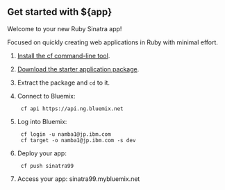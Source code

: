 Get started with ${app}
-----------------------------------
Welcome to your new Ruby Sinatra app!

Focused on quickly creating web applications in Ruby with minimal effort.

1. [Install the cf command-line tool](${doc-url}/#starters/BuildingWeb.html#install_cf).
2. [Download the starter application package](${ace-url}/rest/apps/${app-guid}/starter-download).
3. Extract the package and `cd` to it.
4. Connect to Bluemix:

		cf api https://api.ng.bluemix.net
5. Log into Bluemix:

		cf login -u namba1@jp.ibm.com
		cf target -o namba1@jp.ibm.com -s dev

6. Deploy your app:

		cf push sinatra99

7. Access your app: sinatra99.mybluemix.net
